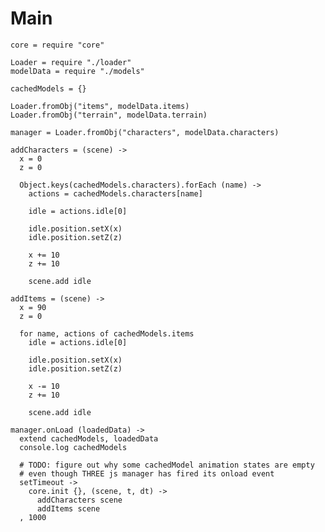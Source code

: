 Main
====

    core = require "core"

    Loader = require "./loader"
    modelData = require "./models"

    cachedModels = {}

    Loader.fromObj("items", modelData.items)
    Loader.fromObj("terrain", modelData.terrain)

    manager = Loader.fromObj("characters", modelData.characters)

    addCharacters = (scene) ->
      x = 0
      z = 0

      Object.keys(cachedModels.characters).forEach (name) -> 
        actions = cachedModels.characters[name]
        
        idle = actions.idle[0]

        idle.position.setX(x)
        idle.position.setZ(z)

        x += 10
        z += 10

        scene.add idle

    addItems = (scene) ->
      x = 90
      z = 0

      for name, actions of cachedModels.items
        idle = actions.idle[0]

        idle.position.setX(x)
        idle.position.setZ(z)

        x -= 10
        z += 10

        scene.add idle

    manager.onLoad (loadedData) ->
      extend cachedModels, loadedData
      console.log cachedModels

      # TODO: figure out why some cachedModel animation states are empty
      # even though THREE js manager has fired its onload event
      setTimeout ->
        core.init {}, (scene, t, dt) ->
          addCharacters scene
          addItems scene
      , 1000
